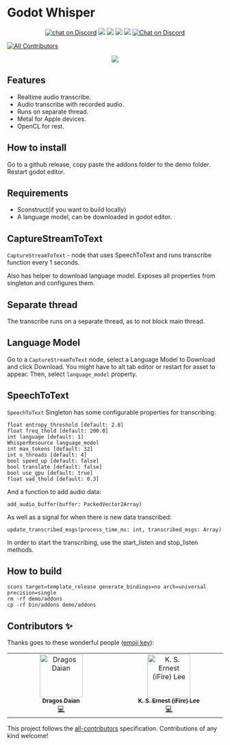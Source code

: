 # Godot Whisper

<p align="center">
	<a href="https://github.com/V-Sekai/godot-whisper/actions/workflows/runner.yml">
        <img src="https://github.com/V-Sekai/godot-whisper/actions/workflows/runner.yml/badge.svg?branch=main"
            alt="chat on Discord"></a>
    <a href="https://github.com/ggerganov/whisper.cpp" alt="Whisper CPP">
        <img src="https://img.shields.io/badge/WhisperCPP-v1.5.1-%23478cbf?logoColor=white" /></a>
    <a href="https://github.com/godotengine/godot-cpp" alt="Godot Version">
        <img src="https://img.shields.io/badge/Godot-v4.1-%23478cbf?logo=godot-engine&logoColor=white" /></a>
    <a href="https://github.com/V-Sekai/godot-whisper/graphs/contributors" alt="Contributors">
        <img src="https://img.shields.io/github/contributors/V-Sekai/godot-whisper" /></a>
    <a href="https://github.com/V-Sekai/godot-whisper/pulse" alt="Activity">
        <img src="https://img.shields.io/github/commit-activity/m/V-Sekai/godot-whisper" /></a>
    <a href="https://discord.gg/H3s3PD49XC">
        <img src="https://img.shields.io/discord/1138836561102897172?logo=discord"
            alt="Chat on Discord"></a>
</p>

<!-- ALL-CONTRIBUTORS-BADGE:START - Do not remove or modify this section -->
[![All Contributors](https://img.shields.io/badge/all_contributors-2-orange.svg?style=flat-square)](#contributors-)
<!-- ALL-CONTRIBUTORS-BADGE:END -->

<p align="center">
<img src="whisper_cpp.gif"/>
</p>

## Features

- Realtime audio transcribe.
- Audio transcribe with recorded audio.
- Runs on separate thread.
- Metal for Apple devices.
- OpenCL for rest.

## How to install

Go to a github release, copy paste the addons folder to the demo folder. Restart godot editor.

## Requirements

- Sconstruct(if you want to build locally)
- A language model, can be downloaded in godot editor.


## CaptureStreamToText

`CaptureStreamToText` - node that uses SpeechToText and runs transcribe function every 1 seconds.

Also has helper to download language model. Exposes all properties from singleton and configures them.

## Separate thread

The transcribe runs on a separate thread, as to not block main thread.

## Language Model

Go to a `CaptureStreamToText` node, select a Language Model to Download and click Download. You might have to alt tab editor or restart for asset to appear. Then, select `language_model` property.

## SpeechToText

`SpeechToText` Singleton has some configurable properties for transcribing:

```
float entropy_threshold [default: 2.8]
float freq_thold [default: 200.0]
int language [default: 1]
WhisperResource language_model
int max_tokens [default: 32]
int n_threads [default: 4]
bool speed_up [default: false]
bool translate [default: false]
bool use_gpu [default: true]
float vad_thold [default: 0.3]
```

And a function to add audio data:

```
add_audio_buffer(buffer: PackedVector2Array)
```

As well as a signal for when there is new data transcribed:

```
update_transcribed_msgs(process_time_ms: int, transcribed_msgs: Array)
```

In order to start the transcribing, use the start_listen and stop_listen methods.

## How to build

```
scons target=template_release generate_bindings=no arch=universal precision=single
rm -rf demo/addons
cp -rf bin/addons demo/addons
```

## Contributors ✨

Thanks goes to these wonderful people ([emoji key](https://allcontributors.org/docs/en/emoji-key)):

<!-- ALL-CONTRIBUTORS-LIST:START - Do not remove or modify this section -->
<!-- prettier-ignore-start -->
<!-- markdownlint-disable -->
<table>
  <tbody>
    <tr>
      <td align="center" valign="top" width="14.28%"><a href="https://github.com/Ughuuu"><img src="https://avatars.githubusercontent.com/u/2369380?v=4?s=100" width="100px;" alt="Dragos Daian"/><br /><sub><b>Dragos Daian</b></sub></a><br /><a href="https://github.com/V-Sekai/v-sekai.whisper/commits?author=Ughuuu" title="Code">💻</a></td>
      <td align="center" valign="top" width="14.28%"><a href="https://chibifire.com"><img src="https://avatars.githubusercontent.com/u/32321?v=4?s=100" width="100px;" alt="K. S. Ernest (iFire) Lee"/><br /><sub><b>K. S. Ernest (iFire) Lee</b></sub></a><br /><a href="https://github.com/V-Sekai/v-sekai.whisper/commits?author=fire" title="Code">💻</a></td>
    </tr>
  </tbody>
</table>

<!-- markdownlint-restore -->
<!-- prettier-ignore-end -->

<!-- ALL-CONTRIBUTORS-LIST:END -->

This project follows the [all-contributors](https://github.com/all-contributors/all-contributors) specification. Contributions of any kind welcome!
